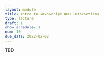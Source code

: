 ```yaml
---
layout: module
title: Intro to JavaScript-DOM Interactions
type: lecture
draft: 1
show_schedule: 1
num: 10
due_date: 2022-02-02
---
```


TBD